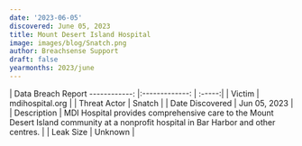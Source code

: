 ```yaml
---
date: '2023-06-05'
discovered: June 05, 2023
title: Mount Desert Island Hospital
image: images/blog/Snatch.png
author: Breachsense Support
draft: false
yearmonths: 2023/june
---
```



| Data Breach Report
------------:     |:-------------:    | :-----:|
| Victim      | mdihospital.org      | 
| Threat Actor      | Snatch      | 
| Date Discovered      | Jun 05, 2023      | 
| Description      | MDI Hospital provides comprehensive care to the Mount Desert Island community at a nonprofit hospital in Bar Harbor and other centres.      | 
| Leak Size      | Unknown      | 

